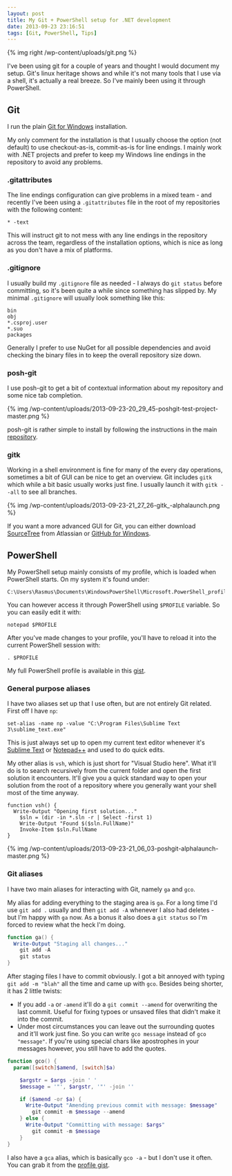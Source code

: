 ```yaml
---
layout: post
title: My Git + PowerShell setup for .NET development
date: 2013-09-23 23:16:51
tags: [Git, PowerShell, Tips]
---
```


{% img right /wp-content/uploads/git.png %}

I've been using git for a couple of years and thought I would document my setup. Git's linux heritage shows and while it's not many tools that I use via a shell, it's actually a real breeze. So I've mainly been using it through PowerShell.

## Git

I run the plain [Git for Windows](http://msysgit.github.io/) installation.

My only comment for the installation is that I usually choose the option (not default) to use checkout-as-is, commit-as-is for line endings. I mainly work with .NET projects and prefer to keep my Windows line endings in the repository to avoid any problems.

### .gitattributes

The line endings configuration can give problems in a mixed team - and recently I've been using a `.gitattributes` file in the root of my repositories with the following content:

```
* -text
```

This will instruct git to not mess with any line endings in the repository across the team, regardless of the installation options, which is nice as long as you don't have a mix of platforms.


### .gitignore

I usually build my `.gitignore` file as needed - I always do `git status` before committing, so it's been quite a while since something has slipped by. My minimal `.gitignore` will usually look something like this:

```
bin
obj
*.csproj.user
*.suo
packages
```

Generally I prefer to use NuGet for all possible dependencies and avoid checking the binary files in to keep the overall repository size down.

### posh-git

I use posh-git to get a bit of contextual information about my repository and some nice tab completion.

{% img /wp-content/uploads/2013-09-23-20_29_45-poshgit-test-project-master.png %}

posh-git is rather simple to install by following the instructions in the main [repository](https://github.com/dahlbyk/posh-git).

### gitk

Working in a shell environment is fine for many of the every day operations, sometimes a bit of GUI can be nice to get an overview. Git includes `gitk` which while a bit basic usually works just fine. I usually launch it with `gitk --all` to see all branches.

{% img /wp-content/uploads/2013-09-23-21_27_26-gitk_-alphalaunch.png %}

If you want a more advanced GUI for Git, you can either download [SourceTree](http://www.sourcetreeapp.com/) from Atlassian or [GitHub for Windows](http://windows.github.com/).


## PowerShell

My PowerShell setup mainly consists of my profile, which is loaded when PowerShell starts. On my system it's found under:

```
C:\Users\Rasmus\Documents\WindowsPowerShell\Microsoft.PowerShell_profile.ps1
```

You can however access it through PowerShell using `$PROFILE` variable. So you can easily edit it with:

```
notepad $PROFILE
```

After you've made changes to your profile, you'll have to reload it into the current PowerShell session with:

```
. $PROFILE
```

My full PowerShell profile is available in this [gist](https://gist.github.com/rasmuskl/3786798).

### General purpose aliases

I have two aliases set up that I use often, but are not entirely Git related. First off I have `np`:

```
set-alias -name np -value "C:\Program Files\Sublime Text 3\sublime_text.exe"
```

This is just always set up to open my current text editor whenever it's [Sublime Text](http://www.sublimetext.com/) or [Notepad++](http://notepad-plus-plus.org/) and used to do quick edits.

My other alias is `vsh`, which is just short for "Visual Studio here". What it'll do is to search recursively from the current folder and open the first solution it encounters. It'll give you a quick standard way to open your solution from the root of a repository where you generally want your shell most of the time anyway.

```
function vsh() {
  Write-Output "Opening first solution..."
    $sln = (dir -in *.sln -r | Select -first 1)
    Write-Output "Found $($sln.FullName)"
    Invoke-Item $sln.FullName
}
```

{% img /wp-content/uploads/2013-09-23-21_06_03-poshgit-alphalaunch-master.png %}

### Git aliases

I have two main aliases for interacting with Git, namely `ga` and `gco`.

My alias for adding everything to the staging area is `ga`. For a long time I'd use `git add .` usually and then `git add -A` whenever I also had deletes - but I'm happy with `ga` now. As a bonus it also does a `git status` so I'm forced to review what the heck I'm doing.

``` powershell
function ga() {
  Write-Output "Staging all changes..."
    git add -A
    git status
}
```

After staging files I have to commit obviously. I got a bit annoyed with typing `git add -m "blah"` all the time and came up with `gco`. Besides being shorter, it has 2 little twists:

- If you add `-a` or `-amend` it'll do a `git commit --amend` for overwriting the last commit. Useful for fixing typoes or unsaved files that didn't make it into the commit.
- Under most circumstances you can leave out the surrounding quotes and it'll work just fine. So you can write `gco message` instead of `gco "message"`. If you're using special chars like apostrophes in your messages however, you still have to add the quotes.

``` powershell
function gco() {
  param([switch]$amend, [switch]$a)

    $argstr = $args -join ' '
    $message = '"', $argstr, '"' -join ''

    if ($amend -or $a) {
      Write-Output "Amending previous commit with message: $message"
        git commit -m $message --amend
    } else {
      Write-Output "Committing with message: $args"
        git commit -m $message
    }
}
```

I also have a `gca` alias, which is basically `gco -a` - but I don't use it often. You can grab it from the [profile gist](https://gist.github.com/rasmuskl/3786798).
